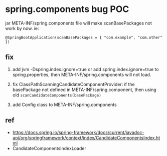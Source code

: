 spring.components bug POC
==============================================================
jar META-INF/spring.components file will make scanBasePackages not work by now.
ie: 
```
@SpringBootApplication(scanBasePackages = { "com.example", "com.other" })
```

## fix
1. add jvm -Dspring.index.ignore=true or add spring.index.ignore=true to spring.properties, then META-INF/spring.components will not load.

2. fix ClassPathScanningCandidateComponentProvider: if the basePackage not defined in META-INF/spring.component, then using old `scanCandidateComponents(basePackage)`

3. add Config class to META-INF/spring.components

## ref
* https://docs.spring.io/spring-framework/docs/current/javadoc-api/org/springframework/context/index/CandidateComponentsIndex.html
* CandidateComponentsIndexLoader
